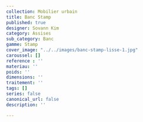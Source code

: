 ```yaml
---
collection: Mobilier urbain
title: Banc Stamp
published: true
designer: Sovann Kim
category: Assises
sub_category: Banc
gamme: Stamp
cover_image: "../../images/banc-stamp-lisse-1.jpg"
caroussel: []
reference : ''
materiau: ''
poids: ''
dimensions: ''
traitement: ''
tags: []
series: false
canonical_url: false
description: ''

---
```

